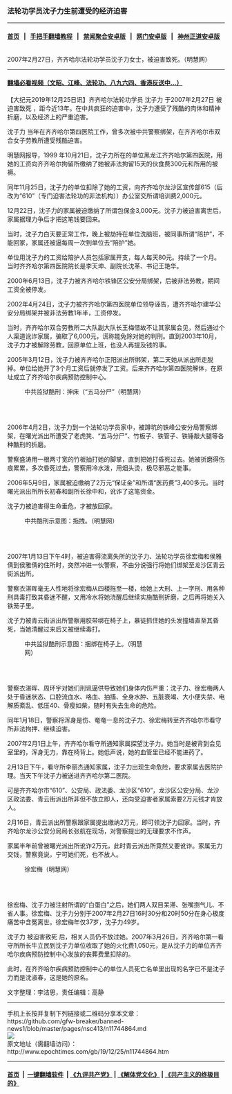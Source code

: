 ### 法轮功学员沈子力生前遭受的经济迫害
------------------------

#### [首页](https://github.com/gfw-breaker/banned-news1/blob/master/README.md) &nbsp;&nbsp;|&nbsp;&nbsp; [手把手翻墙教程](https://github.com/gfw-breaker/guides/wiki) &nbsp;&nbsp;|&nbsp;&nbsp; [禁闻聚合安卓版](https://github.com/gfw-breaker/bn-android) &nbsp;&nbsp;|&nbsp;&nbsp; [网门安卓版](https://github.com/oGate2/oGate) &nbsp;&nbsp;|&nbsp;&nbsp; [神州正道安卓版](https://github.com/SzzdOgate/update) 



<div><img alt="" class="aligncenter wp-post-image" src="http://i.epochtimes.com/assets/uploads/2019/12/11-19-600x380.jpg"/>
<div class="red16 caption">
 <p>
  2007年2月27日，齐齐哈尔法轮功学员沈子力女士，被迫害致死。（明慧网）
 </p>
</div>
</div><hr/>

#### [翻墙必看视频（文昭、江峰、法轮功、八九六四、香港反送中...）](https://github.com/gfw-breaker/banned-news/blob/master/pages/link3.md)

<div><p>
 【大纪元2019年12月25日讯】齐齐哈尔法轮功学员
 <ok href="http://www.epochtimes.com/gb/tag/%E6%B2%88%E5%AD%90%E5%8A%9B.html">
  沈子力
 </ok>
 于2007年2月27日
 <ok href="http://www.epochtimes.com/gb/tag/%E8%A2%AB%E8%BF%AB%E5%AE%B3%E8%87%B4%E6%AD%BB.html">
  被迫害致死
 </ok>
 ，距今近13年。在中共疯狂的迫害中，沈子力遭受了残酷的肉体和精神折磨，以及经济上的严重迫害。
</p>
<p>
 <ok href="http://www.epochtimes.com/gb/tag/%E6%B2%88%E5%AD%90%E5%8A%9B.html">
  沈子力
 </ok>
 当年在齐齐哈尔第四医院工作，曾多次被中共警察绑架，在齐齐哈尔市双合女子劳教所遭受残酷迫害。
</p>
<p>
 明慧网报导，1999 年10月21日，沈子力所在的单位黑龙江齐齐哈尔第四医院，用她的工资向齐齐哈尔拘留所缴纳了她被非法拘留15天的伙食费300元和所用的被褥。
</p>
<p>
 同年11月25日，沈子力的单位扣除了她的工资，向齐齐哈尔龙沙区宣传部615（后改为“610”（专门迫害法轮功的非法机构））办公室交所谓培训费2,000元。
</p>
<p>
 12月22日，沈子力的家属被迫缴纳了所谓包保金3,000元。沈子力被迫害离世后，家属据理力争后才把这笔钱要回来。
</p>
<p>
 当时，沈子力白天要正常工作，晚上被劫持在单位洗脑班，被同事所谓“陪护”，不能回家，家属还被逼每周一次到单位去“陪护”她。
</p>
<p>
 单位用沈子力的工资给陪护人员包括家属开支，每人每天80元。持续了一个月。当时齐齐哈尔第四医院院长是李天坤、副院长沈革、书记王艳华。
</p>
<p>
 2000年6月13日，沈子力被齐齐哈尔铁锋区公安分局绑架，后被非法劳教，期间工资全被停发。
</p>
<p>
 2002年4月24日，沈子力被齐齐哈尔第四医院单位领导诬告，遭齐齐哈尔建华公安分局绑架并被非法劳教1年半，工资停发。
</p>
<p>
 当时，齐齐哈尔双合劳教所二大队副大队长王梅借故不让其家属会见，然后通过个人渠道讹诈家属，骗取了6,000元，谎称能免除对她的判刑。直到2003年10月，沈子力才被解除劳教，回原单位上班，也没人再提及钱的事。
</p>
<p>
 2005年3月12日，沈子力被齐齐哈尔正阳派出所绑架，第二天她从派出所走脱掉。单位给她开了3个月工资后就停发了工资。后来齐齐哈尔第四医院解体，在原址成立了齐齐哈尔疾病预防控制中心。
</p>
<figure class="wp-caption aligncenter" id="attachment_11744935" style="width: 367px">
 <ok href="http://i.epochtimes.com/assets/uploads/2019/12/2015-11-24-minghui-jilin-female_torture-04.jpg">
  <img alt="" class="wp-image-11744935" src="http://i.epochtimes.com/assets/uploads/2019/12/2015-11-24-minghui-jilin-female_torture-04-600x348.jpg"/>
 </ok>
 <br/><figcaption class="wp-caption-text">
  中共监狱酷刑：抻床（“五马分尸”（明慧网）
 </figcaption><br/>
</figure><br/>
<p>
 2006年4月2日，沈子力到一个法轮功学员家中，被蹲坑的铁峰公安分局警察绑架，在曙光派出所遭受了老虎凳、“五马分尸”、竹板子、铁管子、铁锤敲大腿等各种酷刑的折磨。
</p>
<p>
 警察盛涛用一根两寸宽的竹板抽打她的脚掌，直到把她打昏死过去。她被折磨得伤痕累累，多次昏死过去，警察用冷水泼，用烟头烫，极尽邪恶之能事。
</p>
<p>
 2006年5月9日，家属被迫缴纳了2万元“保证金”和所谓“医药费”3,400多元。当时曙光派出所所长初春和副所长徐中和，讹诈了这笔资金。
</p>
<p>
 沈子力被迫害得生命垂危，才被放回家。
</p>
<figure class="wp-caption aligncenter" id="attachment_11744940" style="width: 335px">
 <ok href="http://i.epochtimes.com/assets/uploads/2019/12/2012-8-1-cmh-pohai-kuxing-drawing-03.jpg">
  <img alt="" class="wp-image-11744940" src="http://i.epochtimes.com/assets/uploads/2019/12/2012-8-1-cmh-pohai-kuxing-drawing-03.jpg"/>
 </ok>
 <br/><figcaption class="wp-caption-text">
  中共酷刑示意图：拖拽。（明慧网）
 </figcaption><br/>
</figure><br/>
<p>
 2007年1月13日下午4时，被迫害得流离失所的沈子力、法轮功学员徐宏梅和侯雅倩到侯雅倩的住所时，突然冲进一伙警察，不由分说强行将她们绑架至龙沙区青云街派出所。
</p>
<p>
 警察衣湛晖毫无人性地将徐宏梅从四楼拖至一楼，给她上大刑、上一字刑、用各种刑具毒打致其昏迷不醒，又用冷水将她浇醒后继续实施酷刑折磨，之后再将她关入铁笼子里。
</p>
<p>
 沈子力被青云街派出所警察用胶带绑在椅子上，暴徒抓住她的头发撞墙直至其昏死，当她清醒过来后又被继续毒打。
</p>
<figure class="wp-caption aligncenter" id="attachment_11744966" style="width: 290px">
 <ok href="http://i.epochtimes.com/assets/uploads/2019/12/2016-9-5-minghui-torture-kunbang.jpg">
  <img alt="" class="wp-image-11744966" src="http://i.epochtimes.com/assets/uploads/2019/12/2016-9-5-minghui-torture-kunbang.jpg"/>
 </ok>
 <br/><figcaption class="wp-caption-text">
  中共监狱酷刑示意图：捆绑在椅子上。（明慧网）
 </figcaption><br/>
</figure><br/>
<p>
 警察衣湛晖、周环宇对她们刑讯逼供导致她们身体内伤严重：沈子力、徐宏梅两人处于昏迷状态、口腔流血水、咯血、抽搐、全身水肿、五脏衰竭、大小便失禁、电解质紊乱、低压40、骨瘦如柴，随时有失去生命的危险。
</p>
<p>
 同年1月18日，警察将浑身是伤、奄奄一息的沈子力、徐宏梅转至齐齐哈尔市看守所非法拘押、继续迫害。
</p>
<p>
 2007年2月1日上午，齐齐哈尔看守所通知家属探望沈子力。她当时是被背到会见室里的，浑身无力，靠在椅背上。她低声说，她的血管里已经不能进药了。
</p>
<p>
 2月13日下午，看守所李丽杰通知家属，沈子力出现生命危险，要求家属去医院护理。当天下午沈子力被送进齐齐哈尔第二医院。
</p>
<p>
 可是齐齐哈尔市“610”、公安局、政法委、龙沙区“610”，龙沙区公安分局、龙沙区政法委、青云街派出所非但不放立即人，还向受迫害者家属索要2万元钱才肯放人。
</p>
<p>
 2月16日，青云派出所警察跟家属提出缴纳2万元，即可领沈子力回家。当时，齐齐哈尔龙沙公安分局局长张航在现场，对警察提出的无理要求不作声。
</p>
<p>
 家属半年前曾被曙光派出所讹诈2万元，此时青云派出所竟然又要讹诈。家属无力交钱，警察竟说，宁可她们死，也不放人。
</p>
<figure class="wp-caption aligncenter" id="attachment_11744975" style="width: 157px">
 <ok href="http://i.epochtimes.com/assets/uploads/2019/12/2007-2-20-pic2.jpg">
  <img alt="" class="wp-image-11744975" src="http://i.epochtimes.com/assets/uploads/2019/12/2007-2-20-pic2-600x796.jpg"/>
 </ok>
 <br/><figcaption class="wp-caption-text">
  徐宏梅（明慧网）
 </figcaption><br/>
</figure><br/>
<div class="ar_articleContent" id="ar_bArticleContent">
 <p>
  徐宏梅、沈子力被注射所谓的“白蛋白”之后，她们两人双目呆滞、张嘴捯气儿、不省人事。徐宏梅、沈子力分别于2007年2月27日16时30分和20时50分在身心极度痛苦中含冤离世。徐宏梅年仅37岁，沈子力49岁。
 </p>
 <p>
  沈子力
  <ok href="http://www.epochtimes.com/gb/tag/%E8%A2%AB%E8%BF%AB%E5%AE%B3%E8%87%B4%E6%AD%BB.html">
   被迫害致死
  </ok>
  后，相关人员仍不放过她。2007年3月26日，齐齐哈尔第一看守所所长牛立民到沈子力单位收取了她的火化费1,050元，是从沈子力的单位齐齐哈尔疾病预防控制中心发放的丧葬费里扣除的。
 </p>
 <p>
  此时，在齐齐哈尔疾病预防控制中心的单位人员死亡名单里出现的名字已不是沈子力而是沈淑春，这是她的原名。
 </p>
 <p>
  文字整理：李洁思，责任编辑：高静
 </p>
</div>
</div>
<hr/>
手机上长按并复制下列链接或二维码分享本文章：<br/>
https://github.com/gfw-breaker/banned-news1/blob/master/pages/nsc413/n11744864.md <br/>
<a href='https://github.com/gfw-breaker/banned-news1/blob/master/pages/nsc413/n11744864.md'><img src='https://github.com/gfw-breaker/banned-news1/blob/master/pages/nsc413/n11744864.md.png'/></a> <br/>
原文地址（需翻墙访问）：http://www.epochtimes.com/gb/19/12/25/n11744864.htm


------------------------
#### [首页](https://github.com/gfw-breaker/banned-news1/blob/master/README.md) &nbsp;|&nbsp; [一键翻墙软件](https://github.com/gfw-breaker/nogfw/blob/master/README.md) &nbsp;| [《九评共产党》](https://github.com/gfw-breaker/9ping.md/blob/master/README.md#九评之一评共产党是什么) | [《解体党文化》](https://github.com/gfw-breaker/jtdwh.md/blob/master/README.md) | [《共产主义的终极目的》](https://github.com/gfw-breaker/gczydzjmd.md/blob/master/README.md)


<img src='http://gfw-breaker.win/banned-news/pages/nsc413/n11744864.md' width='0px' height='0px'/>